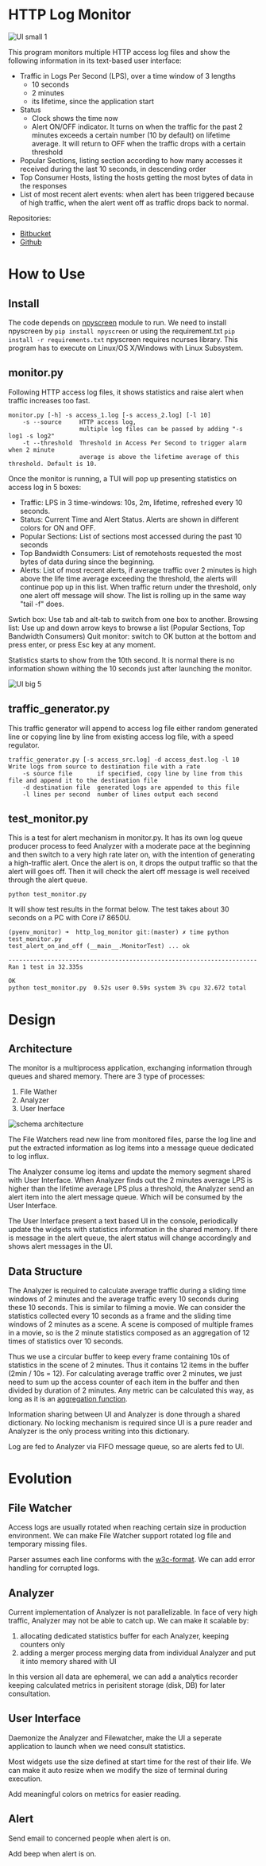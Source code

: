 HTTP Log Monitor
================

![UI small 1](/images/screenshot_1.png)

This program monitors multiple HTTP access log files and show the following information in its text-based user interface:
- Traffic in Logs Per Second (LPS), over a time window of 3 lengths
  - 10 seconds
  - 2 minutes
  - its lifetime, since the application start
- Status
  - Clock shows the time now
  - Alert ON/OFF indicator. It turns on when the traffic for the past 2 minutes exceeds a certain number (10 by default) on lifetime average. It will return to OFF when the traffic drops with a certain threshold
- Popular Sections, listing section according to how many accesses it received during the last 10 seconds, in descending order
- Top Consumer Hosts, listing the hosts getting the most bytes of data in the responses
- List of most recent alert events: when alert has been triggered because of high traffic, when the alert went off as traffic drops back to normal.

Repositories:
- [Bitbucket](https://bitbucket.org/raptorsun/http_log_monitor/src/master/)
- [Github](https://github.com/raptorsun/http_log_monitor)



How to Use
==========

Install
-------
The code depends on [npyscreen](https://npyscreen.readthedocs.io/) module to run. We need to install npyscreen by ``pip install npyscreen`` or using the requirement.txt ``pip install -r requirements.txt``
npyscreen requires ncurses library. This program has to execute on Linux/OS X/Windows with Linux Subsystem.


monitor.py
----------
Following HTTP access log files, it shows statistics and raise alert when traffic increases too fast.

```
monitor.py [-h] -s access_1.log [-s access_2.log] [-l 10]
    -s --source     HTTP access log,
                    multiple log files can be passed by adding "-s log1 -s log2"
    -t --threshold  Threshold in Access Per Second to trigger alarm when 2 minute
                    average is above the lifetime average of this threshold. Default is 10.
```
Once the monitor is running, a TUI will pop up presenting statistics on access log in 5 boxes:
- Traffic: LPS in 3 time-windows: 10s, 2m, lifetime, refreshed every 10 seconds.
- Status: Current Time and Alert Status. Alerts are shown in different colors for ON and OFF.
- Popular Sections: List of sections most accessed during the past 10 seconds
- Top Bandwidth Consumers: List of remotehosts requested the most bytes of data during since the beginning.
- Alerts: List of most recent alerts, if average traffic over 2 minutes is high above the life time average exceeding the threshold, the alerts will continue pop up in this list. When traffic return under the threshold, only one alert off message will show. The list is rolling up in the same way "tail -f" does.


Swtich box: Use tab and alt-tab to switch from one box to another.
Browsing list: Use up and down arrow keys to browse a list (Popular Sections, Top Bandwidth Consumers)
Quit monitor: switch to OK button at the bottom and press enter, or press Esc key at any moment.

Statistics starts to show from the 10th second. It is normal there is no information shown withing the 10 seconds just after launching the monitor.

![UI big 5](/images/screenshot_big_5.png)

traffic_generator.py
--------------------
This traffic generator will append to access log file either random generated line or copying line by line from existing access log file, with a speed regulator.

```
traffic_generator.py [-s access_src.log] -d access_dest.log -l 10
Write logs from source to destination file with a rate
    -s source file       if specified, copy line by line from this file and append it to the destination file
    -d destination file  generated logs are appended to this file
    -l lines per second  number of lines output each second
```

test_monitor.py
---------------
This is a test for alert mechanism in monitor.py. It has its own log queue producer process to feed Analyzer with a moderate pace at the beginning and then switch to a very high rate later on, with the intention of generating a high-traffic alert. Once the alert is on, it drops the output traffic so that the alert will goes off. Then it will check the alert off message is well received through the alert queue.
```
python test_monitor.py
```

It will show test results in the format below. The test takes about 30 seconds on a PC with Core i7 8650U.
```
(pyenv_monitor) ➜  http_log_monitor git:(master) ✗ time python test_monitor.py
test_alert_on_and_off (__main__.MonitorTest) ... ok

----------------------------------------------------------------------
Ran 1 test in 32.335s

OK
python test_monitor.py  0.52s user 0.59s system 3% cpu 32.672 total
```

Design
======

Architecture
------------
The monitor is a multiprocess application, exchanging information through queues and shared memory.
There are 3 type of processes:
1. File Wather
2. Analyzer
3. User Inerface

![schema architecture](images/architecture_schema.png)

The File Watchers read new line from monitored files, parse the log line and put the extracted information as log items into a message queue dedicated to log influx.

The Analyzer consume log items and update the memory segment shared with User Interface. When Analyzer finds out the 2 minutes average LPS is higher than the lifetime average LPS plus a threshold, the Analyzer send an alert item into the alert message queue. Which will be consumed by the User Interface.

The User Interface present a text based UI in the console, periodically update the widgets with statistics information in the shared memory. If there is message in the alert queue,  the alert status will change accordingly and shows alert messages in the UI.

Data Structure
--------------

The Analyzer is required to calculate average traffic during a sliding time windows of 2 minutes and the average traffic every 10 seconds during these 10 seconds. This is similar to filming a movie. We can consider the statistics collected every 10 seconds as a frame and the sliding time windows of 2 minutes as a scene. A scene is composed of multiple frames in a movie, so is the 2 minute statistics composed as an aggregation of 12 times of statistics over 10 seconds.

Thus we use a circular buffer to keep every frame containing 10s of statistics in the scene of 2 minutes. Thus it contains 12 items in the buffer (2min / 10s = 12). For calculating average traffic over 2 minutes, we just need to sum up the access counter of each item in the buffer and then divided by duration of 2 minutes. Any metric can be calculated this way, as long as it is an [aggregation function](https://en.wikipedia.org/wiki/Aggregate_function).

Information sharing between UI and Analyzer is done through a shared dictionary. No locking mechanism is required since UI is a pure reader and Analyzer is the only process writing into this dictionary.

Log are fed to Analyzer via FIFO message queue, so are alerts fed to UI.

Evolution
=========

File Watcher
------------
Access logs are usually rotated when reaching certain size in production environment. We can make File Watcher support rotated log file and temporary missing files.

Parser assumes each line conforms with the [w3c-format](https://www.w3.org/Daemon/User/Config/Logging.html). We can add error handling for corrupted logs.

Analyzer
--------
Current implementation of Analyzer is not parallelizable. In face of very high traffic, Analyzer may not be able to catch up. We can make it scalable by:
1. allocating dedicated statistics buffer for each Analyzer, keeping counters only
2. adding a merger process merging data from individual Analyzer and put it into memory shared with UI

In this version all data are ephemeral, we can add a analytics recorder keeping calculated metrics in perisitent storage (disk, DB) for later consultation.

User Interface
--------------
Daemonize the Analyzer and Filewatcher, make the UI a seperate application to launch when we need consult statistics. 

Most widgets use the size defined at start time for the rest of their life. We can make it auto resize when we modify the size of terminal during execution.

Add meaningful colors on metrics for easier reading.

Alert
-----
Send email to concerned people when alert is on.

Add beep when alert is on.
